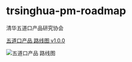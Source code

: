 # trsinghua-pm-roadmap

清华五道口产品研究协会

[五道口产品 路线图 v1.0.0](/product-tsinghua/product-tsinghua(v1.0.0).pdf)

![五道口产品 路线图](https://roadmap.education/images/product-tsinghua(v1.0.0).png)


